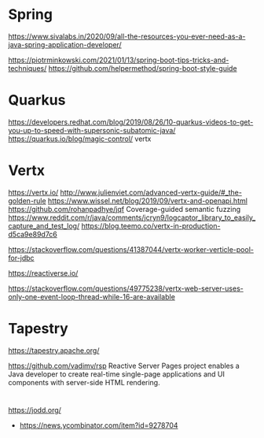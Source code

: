 # Spring
https://www.sivalabs.in/2020/09/all-the-resources-you-ever-need-as-a-java-spring-application-developer/

https://piotrminkowski.com/2021/01/13/spring-boot-tips-tricks-and-techniques/
https://github.com/helpermethod/spring-boot-style-guide

# Quarkus
https://developers.redhat.com/blog/2019/08/26/10-quarkus-videos-to-get-you-up-to-speed-with-supersonic-subatomic-java/
https://quarkus.io/blog/magic-control/ vertx

# Vertx
https://vertx.io/
http://www.julienviet.com/advanced-vertx-guide/#_the-golden-rule
https://www.wissel.net/blog/2019/09/vertx-and-openapi.html
https://github.com/rohanpadhye/jqf Coverage-guided semantic fuzzing
https://www.reddit.com/r/java/comments/jcryn9/logcaptor_library_to_easily_capture_and_test_log/
https://blog.teemo.co/vertx-in-production-d5ca9e89d7c6

https://stackoverflow.com/questions/41387044/vertx-worker-verticle-pool-for-jdbc

https://reactiverse.io/

https://stackoverflow.com/questions/49775238/vertx-web-server-uses-only-one-event-loop-thread-while-16-are-available

# Tapestry
https://tapestry.apache.org/


https://github.com/vadimv/rsp Reactive Server Pages project enables a Java developer to create real-time single-page applications and UI components with server-side HTML rendering.

# 
https://jodd.org/
* https://news.ycombinator.com/item?id=9278704
